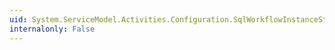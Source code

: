 ```yaml
---
uid: System.ServiceModel.Activities.Configuration.SqlWorkflowInstanceStoreElement.HostLockRenewalPeriod
internalonly: False
---
```

